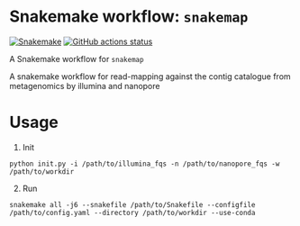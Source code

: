 # Snakemake workflow: `snakemap`

[![Snakemake](https://img.shields.io/badge/snakemake-brightgreen.svg)](https://snakemake.github.io)
[![GitHub actions status](https://github.com/yanhui09/snakemap/workflows/Tests/badge.svg?branch=master)](https://github.com/yanhui09/snakemap/actions?query=branch%3Amaster+workflow%3ATests)


A Snakemake workflow for `snakemap`

A snakemake workflow for read-mapping against the contig catalogue from metagenomics by illumina and nanopore

# Usage

1. Init
   
```
python init.py -i /path/to/illumina_fqs -n /path/to/nanopore_fqs -w /path/to/workdir
```

2. Run

```
snakemake all -j6 --snakefile /path/to/Snakefile --configfile /path/to/config.yaml --directory /path/to/workdir --use-conda
```